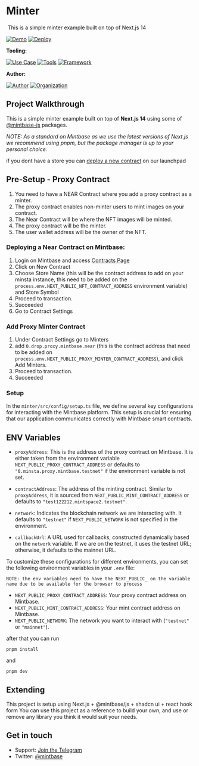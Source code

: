 # Minter
<img src="https://i.imgur.com/QDJPsAA.png" alt="cover_image" width="0" />
This is a simple minter example built on top of Next.js 14

[![Demo](https://img.shields.io/badge/Demo-Visit%20Demo-brightgreen)](https://minter.mintbase.xyz/)
[![Deploy](https://img.shields.io/badge/Deploy-on%20Vercel-blue)](https://vercel.com/new/clone?repository-url=https%3A%2F%2Fgithub.com%2FMintbase%2Ftemplates%2Fblob%2Fmain%2Fminter)

**Tooling:**

[![Use Case](https://img.shields.io/badge/Use%20Case-Minter-blue)](#)
[![Tools](https://img.shields.io/badge/Tools-@mintbase.js/sdk%2C@mintbase.js/react%2C@mintbase.js/storage%2CArweave%2CMintbase%20Wallet-blue)](#)
[![Framework](https://img.shields.io/badge/Framework-Next.js%2014-blue)](#)

**Author:**

[![Author](https://img.shields.io/twitter/follow/mintbase?style=social&logo=twitter)](https://twitter.com/mintbase) [![Organization](https://img.shields.io/badge/Mintbase-blue)](https://www.mintbase.xyz)

## Project Walkthrough

This is a simple minter example built on top of **Next.js 14** using some of [@mintbase-js](https://github.com/Mintbase/mintbase-js) packages.

*NOTE: As a standard on Mintbase as we use the latest versions of Next.js we recommend using pnpm, but the package manager is up to your personal choice.*

if you dont have a store you can [deploy a new contract](https://www.mintbase.xyz/launchpad/contracts/0) on our launchpad


## Pre-Setup - Proxy Contract

1. You need to have a NEAR Contract where you add a proxy contract as a minter.
2. The proxy contract enables non-minter users to mint images on your contract.
3. The Near Contract will be where the NFT images will be minted.
4. The proxy contract will be the minter.
5. The user wallet address will be the owner of the NFT.

### Deploying a Near Contract on Mintbase:
1. Login on Mintbase and access [Contracts Page](https://www.mintbase.xyz/launchpad/contracts/0)
2. Click on New Contract
3. Choose Store Name (this will be the contract address to add on your minsta instance, this need to be added on the `process.env.NEXT_PUBLIC_NFT_CONTRACT_ADDRESS` environment variable) and Store Symbol
4. Proceed to transaction.
5. Succeeded
6. Go to Contract Settings

### Add Proxy Minter Contract
1. Under Contract Settings go to Minters
2. add `0.drop.proxy.mintbase.near` (this is the contract address that need to be added on `process.env.NEXT_PUBLIC_PROXY_MINTER_CONTRACT_ADDRESS`), and click Add Minters.
3. Proceed to transaction.
4. Succeeded


### Setup


In the `minter/src/config/setup.ts` file, we define several key configurations for interacting with the Mintbase platform. This setup is crucial for ensuring that our application communicates correctly with Mintbase smart contracts.

## ENV Variables

- `proxyAddress`: This is the address of the proxy contract on Mintbase. It is either taken from the environment variable `NEXT_PUBLIC_PROXY_CONTRACT_ADDRESS` or defaults to `"0.minsta.proxy.mintbase.testnet"` if the environment variable is not set.

- `contractAddress`: The address of the minting contract. Similar to `proxyAddress`, it is sourced from `NEXT_PUBLIC_MINT_CONTRACT_ADDRESS` or defaults to `"test122212.mintspace2.testnet"`.

- `network`: Indicates the blockchain network we are interacting with. It defaults to `"testnet"` if `NEXT_PUBLIC_NETWORK` is not specified in the environment.

- `callbackUrl`: A URL used for callbacks, constructed dynamically based on the `network` variable. If we are on the testnet, it uses the testnet URL; otherwise, it defaults to the mainnet URL.


To customize these configurations for different environments, you can set the following environment variables in your `.env` file:

`NOTE: the env variables need to have the NEXT_PUBLIC_ on the variable name due to be available for the browser to process`

- `NEXT_PUBLIC_PROXY_CONTRACT_ADDRESS`: Your proxy contract address on Mintbase.
- `NEXT_PUBLIC_MINT_CONTRACT_ADDRESS`: Your mint contract address on Mintbase.
- `NEXT_PUBLIC_NETWORK`: The network you want to interact with (`"testnet"` or `"mainnet"`).





after that you can run
```
pnpm install
```
and

```
pnpm dev
```


## Extending

This project is setup using Next.js + @mintbase/js + shadcn ui + react hook form
You can use this project as a reference to build your own, and use or remove any library you think it would suit your needs.


## Get in touch

- Support: [Join the Telegram](https://tg.me/mintdev)
- Twitter: [@mintbase](https://twitter.com/mintbase)

<img src="https://i.imgur.com/SBiSEAB.png" alt="detail_image" width="0" />